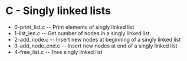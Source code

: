 # C - Singly linked lists
- 0-print_list.c -- Print elements of singly linked list
- 1-list_len.c -- Get number of nodes in a singly linked list
- 2-add_node.c -- Insert new nodes at beginning of a singly linked list
- 3-add_node_end.c -- Insert new nodes at end of a singly linked list
- 4-free_list.c -- Free singly linked list
